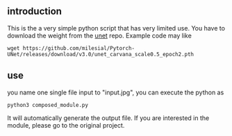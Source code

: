 ## introduction
This is the a very simple python script that has very limited use.
You have to download the weight from the [unet](https://github.com/milesial/Pytorch-UNet/releases) repo.
Example code may like
```script=
wget https://github.com/milesial/Pytorch-UNet/releases/download/v3.0/unet_carvana_scale0.5_epoch2.pth
```

## use
you name one single file input to "input.jpg", you can execute the python as
```script=
python3 composed_module.py
```
It will automatically generate the output file.
If you are interested in the module, please go to the original project.
